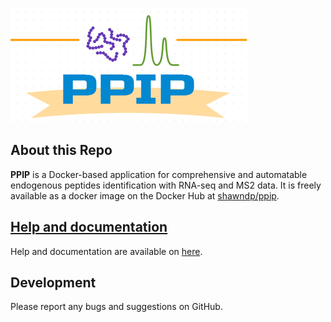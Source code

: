 ![PPIP_logo](https://github.com/Shawn-Xu/PPIP/blob/master/docs/img/PPIP_logo_small.png)

## About this Repo

**PPIP** is a Docker-based application for comprehensive and automatable endogenous peptides identification with RNA-seq and MS2 data. It is freely available as a docker image on the Docker Hub at [shawndp/ppip](https://hub.docker.com/r/shawndp/ppip/).

## [Help and documentation](https://shawn-xu.github.io/PPIP/)

Help and documentation are available on [here](https://shawn-xu.github.io/PPIP/).

## Development

Please report any bugs and suggestions on GitHub.
